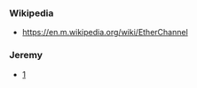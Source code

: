 ### Wikipedia
- https://en.m.wikipedia.org/wiki/EtherChannel

### Jeremy
- [1](https://www.youtube.com/watch?v=xuo69Joy_Nc)
